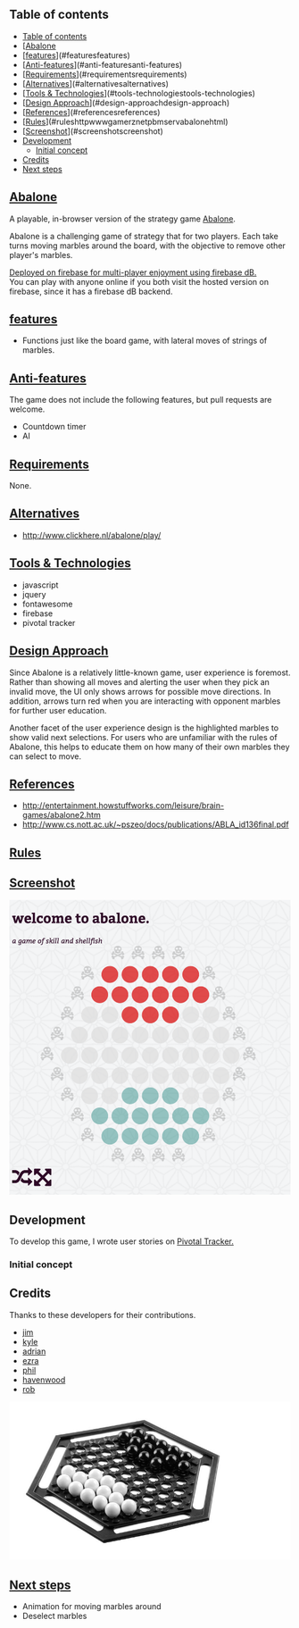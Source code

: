 ## Table of contents




- [Table of contents](#table-of-contents)
- [[Abalone](abalone)
- [[features](Features)](#featuresfeatures)
- [[Anti-features](anti-features)](#anti-featuresanti-features)
- [[Requirements](requirements)](#requirementsrequirements)
- [[Alternatives](alternatives)](#alternativesalternatives)
- [[Tools & Technologies](tools-technologies)](#tools-technologiestools-technologies)
- [[Design Approach](design-approach)](#design-approachdesign-approach)
- [[References](references)](#referencesreferences)
- [[Rules](http://www.gamerz.net/pbmserv/abalone.html)](#ruleshttpwwwgamerznetpbmservabalonehtml)
- [[Screenshot](screenshot)](#screenshotscreenshot)
- [Development](development)
	- [Initial concept](initial-concept)
- [Credits](credits)
- [Next steps](next-steps)





## [Abalone](abalone)

A playable, in-browser version of the strategy game [Abalone](https://en.wikipedia.org/wiki/Abalone_(board_game)).  

Abalone is a challenging game of strategy that for two players. Each take turns moving marbles around the board, with the objective to remove other player's marbles.  

[Deployed on firebase for multi-player enjoyment using firebase dB.](https://abalone-game.firebaseapp.com/)  
You can play with anyone online if you both visit the hosted version on firebase, since it has a firebase dB backend.  


## [features](Features)

+ Functions just like the board game, with lateral moves of strings of marbles.

## [Anti-features](anti-features)
The game does not include the following features, but pull requests are welcome.

+ Countdown timer
+ AI

## [Requirements](requirements)
None.

## [Alternatives](alternatives)

+ http://www.clickhere.nl/abalone/play/

## [Tools & Technologies](tools-technologies)
+ javascript
+ jquery
+ fontawesome
+ firebase
+ pivotal tracker

## [Design Approach](design-approach)

Since Abalone is a relatively little-known game, user experience is foremost. Rather than showing all moves and alerting the user when they pick an invalid move, the UI only shows arrows for possible move directions. In addition, arrows turn red when you are interacting with opponent marbles for further user education.

Another facet of the user experience design is the highlighted marbles to show valid next selections. For users who are unfamiliar with the rules of Abalone, this helps to educate them on how many of their own marbles they can select to move.

## [References](references)

+ http://entertainment.howstuffworks.com/leisure/brain-games/abalone2.htm
+ http://www.cs.nott.ac.uk/~pszeo/docs/publications/ABLA_id136final.pdf

## [Rules](http://www.gamerz.net/pbmserv/abalone.html)

## [Screenshot](screenshot)
![Screenshot](public/assets/img/screenshot.png "Abalone board game")

## Development
To develop this game, I wrote user stories on [Pivotal Tracker.](https://www.pivotaltracker.com/n/projects/1487676)

### Initial concept

## Credits
Thanks to these developers for their contributions.

+ [jim](https://github.com/jim-clark)
+ [kyle](https://github.com/kylefberg)
+ [adrian](https://github.com/ishmaru)
+ [ezra](https://github.com/earnagram)
+ [phil](https://github.com/h4w5)
+ [havenwood](https://github.com/havenwood)
+ [rob](https://github.com/robawilkinson)

![Abalone Game](public/assets/img/abalone.jpeg "Abalone board game")

## [Next steps](next-steps)
+ Animation for moving marbles around
+ Deselect marbles
